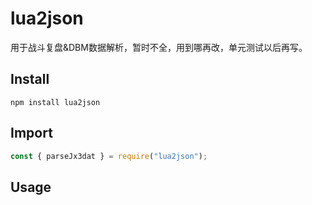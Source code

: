 # lua2json
<!-- ![Testing](https://github.com/iRuxu/lua2json/workflows/Testing/badge.svg?branch=master) -->
用于战斗复盘&DBM数据解析，暂时不全，用到哪再改，单元测试以后再写。

## Install

```
npm install lua2json
```

## Import

```javascript
const { parseJx3dat } = require("lua2json");
```

## Usage